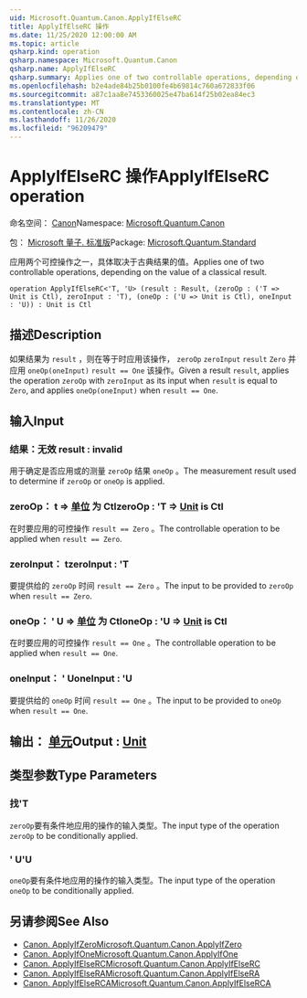 ```yaml
---
uid: Microsoft.Quantum.Canon.ApplyIfElseRC
title: ApplyIfElseRC 操作
ms.date: 11/25/2020 12:00:00 AM
ms.topic: article
qsharp.kind: operation
qsharp.namespace: Microsoft.Quantum.Canon
qsharp.name: ApplyIfElseRC
qsharp.summary: Applies one of two controllable operations, depending on the value of a classical result.
ms.openlocfilehash: b2e4ade84b25b0100fe4b69814c760a672833f06
ms.sourcegitcommit: a87c1aa8e7453360025e47ba614f25b02ea84ec3
ms.translationtype: MT
ms.contentlocale: zh-CN
ms.lasthandoff: 11/26/2020
ms.locfileid: "96209479"
---
```

# <a name="applyifelserc-operation"></a><span data-ttu-id="61bf6-102">ApplyIfElseRC 操作</span><span class="sxs-lookup"><span data-stu-id="61bf6-102">ApplyIfElseRC operation</span></span>

<span data-ttu-id="61bf6-103">命名空间： [Canon](xref:Microsoft.Quantum.Canon)</span><span class="sxs-lookup"><span data-stu-id="61bf6-103">Namespace: [Microsoft.Quantum.Canon](xref:Microsoft.Quantum.Canon)</span></span>

<span data-ttu-id="61bf6-104">包： [Microsoft 量子. 标准版](https://nuget.org/packages/Microsoft.Quantum.Standard)</span><span class="sxs-lookup"><span data-stu-id="61bf6-104">Package: [Microsoft.Quantum.Standard](https://nuget.org/packages/Microsoft.Quantum.Standard)</span></span>


<span data-ttu-id="61bf6-105">应用两个可控操作之一，具体取决于古典结果的值。</span><span class="sxs-lookup"><span data-stu-id="61bf6-105">Applies one of two controllable operations, depending on the value of a classical result.</span></span>

```qsharp
operation ApplyIfElseRC<'T, 'U> (result : Result, (zeroOp : ('T => Unit is Ctl), zeroInput : 'T), (oneOp : ('U => Unit is Ctl), oneInput : 'U)) : Unit is Ctl
```


## <a name="description"></a><span data-ttu-id="61bf6-106">描述</span><span class="sxs-lookup"><span data-stu-id="61bf6-106">Description</span></span>

<span data-ttu-id="61bf6-107">如果结果为 `result` ，则在等于时应用该操作， `zeroOp` `zeroInput` `result` `Zero` 并应用 `oneOp(oneInput)` `result == One` 该操作。</span><span class="sxs-lookup"><span data-stu-id="61bf6-107">Given a result `result`, applies the operation `zeroOp` with `zeroInput` as its input when `result` is equal to `Zero`, and applies `oneOp(oneInput)` when `result == One`.</span></span>

## <a name="input"></a><span data-ttu-id="61bf6-108">输入</span><span class="sxs-lookup"><span data-stu-id="61bf6-108">Input</span></span>

### <a name="result--__invalidresult__"></a><span data-ttu-id="61bf6-109">结果：__无效 <Result>__</span><span class="sxs-lookup"><span data-stu-id="61bf6-109">result : __invalid<Result>__</span></span>

<span data-ttu-id="61bf6-110">用于确定是否应用或的测量 `zeroOp` 结果 `oneOp` 。</span><span class="sxs-lookup"><span data-stu-id="61bf6-110">The measurement result used to determine if `zeroOp` or `oneOp` is applied.</span></span>


### <a name="zeroop--t--unit--is-ctl"></a><span data-ttu-id="61bf6-111">zeroOp： t => [单位](xref:microsoft.quantum.lang-ref.unit)  为 Ctl</span><span class="sxs-lookup"><span data-stu-id="61bf6-111">zeroOp : 'T => [Unit](xref:microsoft.quantum.lang-ref.unit)  is Ctl</span></span>

<span data-ttu-id="61bf6-112">在时要应用的可控操作 `result == Zero` 。</span><span class="sxs-lookup"><span data-stu-id="61bf6-112">The controllable operation to be applied when `result == Zero`.</span></span>


### <a name="zeroinput--t"></a><span data-ttu-id="61bf6-113">zeroInput： t</span><span class="sxs-lookup"><span data-stu-id="61bf6-113">zeroInput : 'T</span></span>

<span data-ttu-id="61bf6-114">要提供给的 `zeroOp` 时间 `result == Zero` 。</span><span class="sxs-lookup"><span data-stu-id="61bf6-114">The input to be provided to `zeroOp` when `result == Zero`.</span></span>


### <a name="oneop--u--unit--is-ctl"></a><span data-ttu-id="61bf6-115">oneOp： ' U => [单位](xref:microsoft.quantum.lang-ref.unit)  为 Ctl</span><span class="sxs-lookup"><span data-stu-id="61bf6-115">oneOp : 'U => [Unit](xref:microsoft.quantum.lang-ref.unit)  is Ctl</span></span>

<span data-ttu-id="61bf6-116">在时要应用的可控操作 `result == One` 。</span><span class="sxs-lookup"><span data-stu-id="61bf6-116">The controllable operation to be applied when `result == One`.</span></span>


### <a name="oneinput--u"></a><span data-ttu-id="61bf6-117">oneInput： ' U</span><span class="sxs-lookup"><span data-stu-id="61bf6-117">oneInput : 'U</span></span>

<span data-ttu-id="61bf6-118">要提供给的 `oneOp` 时间 `result == One` 。</span><span class="sxs-lookup"><span data-stu-id="61bf6-118">The input to be provided to `oneOp` when `result == One`.</span></span>



## <a name="output--unit"></a><span data-ttu-id="61bf6-119">输出： [单元](xref:microsoft.quantum.lang-ref.unit)</span><span class="sxs-lookup"><span data-stu-id="61bf6-119">Output : [Unit](xref:microsoft.quantum.lang-ref.unit)</span></span>



## <a name="type-parameters"></a><span data-ttu-id="61bf6-120">类型参数</span><span class="sxs-lookup"><span data-stu-id="61bf6-120">Type Parameters</span></span>

### <a name="t"></a><span data-ttu-id="61bf6-121">找</span><span class="sxs-lookup"><span data-stu-id="61bf6-121">'T</span></span>

<span data-ttu-id="61bf6-122">`zeroOp`要有条件地应用的操作的输入类型。</span><span class="sxs-lookup"><span data-stu-id="61bf6-122">The input type of the operation `zeroOp` to be conditionally applied.</span></span>
### <a name="u"></a><span data-ttu-id="61bf6-123">' U</span><span class="sxs-lookup"><span data-stu-id="61bf6-123">'U</span></span>

<span data-ttu-id="61bf6-124">`oneOp`要有条件地应用的操作的输入类型。</span><span class="sxs-lookup"><span data-stu-id="61bf6-124">The input type of the operation `oneOp` to be conditionally applied.</span></span>

## <a name="see-also"></a><span data-ttu-id="61bf6-125">另请参阅</span><span class="sxs-lookup"><span data-stu-id="61bf6-125">See Also</span></span>

- [<span data-ttu-id="61bf6-126">Canon. ApplyIfZero</span><span class="sxs-lookup"><span data-stu-id="61bf6-126">Microsoft.Quantum.Canon.ApplyIfZero</span></span>](xref:Microsoft.Quantum.Canon.ApplyIfZero)
- [<span data-ttu-id="61bf6-127">Canon. ApplyIfOne</span><span class="sxs-lookup"><span data-stu-id="61bf6-127">Microsoft.Quantum.Canon.ApplyIfOne</span></span>](xref:Microsoft.Quantum.Canon.ApplyIfOne)
- [<span data-ttu-id="61bf6-128">Canon. ApplyIfElseRC</span><span class="sxs-lookup"><span data-stu-id="61bf6-128">Microsoft.Quantum.Canon.ApplyIfElseRC</span></span>](xref:Microsoft.Quantum.Canon.ApplyIfElseRC)
- [<span data-ttu-id="61bf6-129">Canon. ApplyIfElseRA</span><span class="sxs-lookup"><span data-stu-id="61bf6-129">Microsoft.Quantum.Canon.ApplyIfElseRA</span></span>](xref:Microsoft.Quantum.Canon.ApplyIfElseRA)
- [<span data-ttu-id="61bf6-130">Canon. ApplyIfElseRCA</span><span class="sxs-lookup"><span data-stu-id="61bf6-130">Microsoft.Quantum.Canon.ApplyIfElseRCA</span></span>](xref:Microsoft.Quantum.Canon.ApplyIfElseRCA)